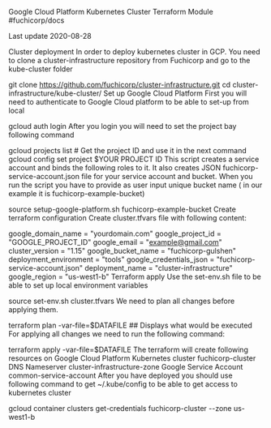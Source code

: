 Google Cloud Platform Kubernetes Cluster Terraform Module
#fuchicorp/docs

Last update 2020-08-28

Cluster deployment
In order to deploy kubernetes cluster in GCP. You need to clone a cluster-infrastructure repository from Fuchicorp and go to the kube-cluster folder

git clone https://github.com/fuchicorp/cluster-infrastructure.git
cd cluster-infrastructure/kube-cluster/
Set up Google Cloud Platform
First you will need to authenticate to Google Cloud platform to be able to set-up from local

gcloud auth login
After you login you will need to set the project bay following command

gcloud projects list # Get the project ID and use it in the next command
gcloud config set project $YOUR PROJECT ID 
This script creates a service account and binds the following roles to it. It also creates JSON fuchicorp-service-account.json file for your service account and bucket. When you run the script you have to provide as user input unique bucket name ( in our example it is fuchicorp-example-bucket)

source setup-google-platform.sh fuchicorp-example-bucket
Create terraform configuration
Create cluster.tfvars file with following content:

google_domain_name 		= "yourdomain.com"
google_project_id 		= "GOOGLE_PROJECT_ID"
google_email 				= "example@gmail.com"
cluster_version 			= "1.15"
google_bucket_name 		= "fuchicorp-gulshen"
deployment_environment 	= "tools"
google_credentials_json 	= "fuchicorp-service-account.json"
deployment_name			= "cluster-infrastructure"
google_region 			= "us-west1-b"
Terraform apply
Use the set-env.sh file to be able to set up local environment variables

source set-env.sh cluster.tfvars
We need to plan all changes before applying them.

terraform plan -var-file=$DATAFILE ## Displays what would be executed
For applying all changes we need to run the following command:

terraform apply  -var-file=$DATAFILE
The terraform will create following resources on Google Cloud Platform
Kubernetes cluster fuchicorp-cluster
DNS Nameserver cluster-infrastructure-zone
Google Service Account common-service-account
After you have deployed you should use following command to get ~/.kube/config to be able to get access to kubernetes cluster

gcloud container clusters get-credentials fuchicorp-cluster --zone us-west1-b